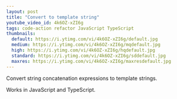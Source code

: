 ```yaml
---
layout: post
title: "Convert to template string"
youtube_video_id: 4k6OZ-xZI6g
tags: code-action refactor JavaScript TypeScript
thumbnails:
  default: https://i.ytimg.com/vi/4k6OZ-xZI6g/default.jpg
  medium: https://i.ytimg.com/vi/4k6OZ-xZI6g/mqdefault.jpg
  high: https://i.ytimg.com/vi/4k6OZ-xZI6g/hqdefault.jpg
  standard: https://i.ytimg.com/vi/4k6OZ-xZI6g/sddefault.jpg
  maxres: https://i.ytimg.com/vi/4k6OZ-xZI6g/maxresdefault.jpg
---
```


Convert string concatenation expressions to template strings.

Works in JavaScript and TypeScript.

